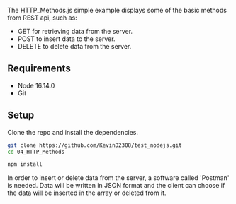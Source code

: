 The HTTP_Methods.js simple example displays some of the basic methods from REST api, such as:

* GET for retrieving data from the server.
* POST to insert data to the server.
* DELETE to delete data from the server.

## Requirements

* Node 16.14.0
* Git

## Setup

Clone the repo and install the dependencies.

```bash
git clone https://github.com/KevinD2308/test_nodejs.git
cd 04_HTTP_Methods
```

```bash
npm install
```

In order to insert or delete data from the server, a software called 'Postman' is needed. Data will be written in JSON format and the client can choose if the data will be inserted in the array or deleted from it.